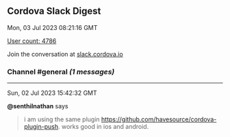 ## Cordova Slack Digest
Mon, 03 Jul 2023 08:21:16 GMT

[User count: 4786](https://cordova.slack.com/)


Join the conversation at [slack.cordova.io](http://slack.cordova.io/)

### __Channel #general__ _(1 messages)_
---

Sun, 02 Jul 2023 15:42:32 GMT

__@senthilnathan__ says 
> i am using the same plugin <https://github.com/havesource/cordova-plugin-push>. works good in ios and android.
> 
